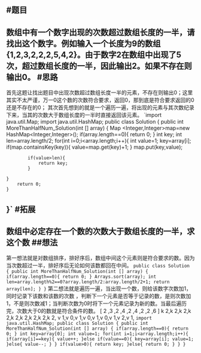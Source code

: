 #题目
----
数组中有一个数字出现的次数超过数组长度的一半，请找出这个数字。例如输入一个长度为9的数组{1,2,3,2,2,2,5,4,2}。由于数字2在数组中出现了5次，超过数组长度的一半，因此输出2。如果不存在则输出0。
#思路
----
首先这题让找出题目中出现次数超过数组长度一半的元素，不存在则输出0；这里其实不太严谨，万一0这个数的次数符合要求，返回0，那到底是符合要求返回的0还是不存在的0；
其次首先想到的就是一个遍历一遍，将出现的元素与其次数纪录下来，当其的次数大于数组长度的一半时直接返回该元素。
`import java.util.Map;
import   java.util.HashMap;
public class Solution {
    public int MoreThanHalfNum_Solution(int [] array) {
        Map <Integer,Integer>map=new HashMap<Integer,Integer>();
        if(array.length==0){
            return 0;
        }
        int key;
        int len=array.length/2;
        for(int i=0;i<array.length;i++){
            int value=1;
            key=array[i];
            if(map.containsKey(key)){
                value=map.get(key)+1;
            }
            map.put(key,value);
           
            if(value>len){
                return key;
            }
        
    }
        return 0;
    }
}`
#拓展
---
数组中**必定存在**一个数的次数大于数组长度的一半，求这个数
##想法
----
第一想法就是对数组排序，排好序后，数组中间这个元素则是符合要求的数。因为当次数超过一半，排好序后无论如何该数都回在中间。
`public class Solution {
    public int MoreThanHalfNum_Solution(int [] array) {
        if(array.length==0){
            return 0;
        }
       Arrays.sort(array);
       int len=array.length%2==0?array.length/2:array.length/2+1;
         return array[len];
    }
}`
第二想法就是遍历一遍，当出现一个数，则给该数字次数加1，同时记录下该数和该数的次数 ，判断下一个元素是否等于记录的数，是则次数加1，不是则次数减1；当判断次数为0时将下一个元素记录为新的数。当最后遍历完，次数大于0的数就是符合条件的数。
[ 2  ,3  ,2  ,4  ,2  ,4  ,2  ,2  ,6   ]
k 2,k 2,k 2,k 2,k 2,k 2,k 2,k 2,k 2, 
v 1,v 0,v 1,v 0,v 1,v 0,v 1,v 2,v 1,
`import   java.util.HashMap;
public class Solution {
    public int MoreThanHalfNum_Solution(int [] array) {
        if(array.length==0){
            return 0;
        }
        int key=array[0];
        int value=1;
        for(int i=1;i<array.length;i++){
            if(array[i]==key){
                value++;
            }else if(value==0){
                    key=array[i];
                    value=1;
            }else{
                    value--;
                }
        }
        if(value>0){
            return key;
        }else{
            return 0;
        }
    }
}`